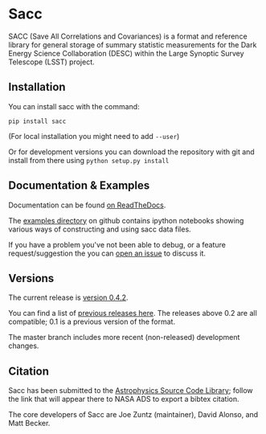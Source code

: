 Sacc
====

SACC (Save All Correlations and Covariances) is a format and reference library for general storage
of summary statistic measurements for the Dark Energy Science Collaboration (DESC) within the Large Synoptic
Survey Telescope (LSST) project.


Installation
------------

You can install sacc with the command:

``pip install sacc``

(For local installation you might need to add `--user`)

Or for development versions you can download the repository with git and install from there using ``python setup.py install``


Documentation & Examples
------------------------

Documentation can be found [on ReadTheDocs](https://sacc.readthedocs.io/en/latest/).

The [examples directory](https://github.com/LSSTDESC/sacc/tree/master/examples) on github contains ipython notebooks showing various ways of constructing and using sacc data files.

If you have a problem you've not been able to debug, or a feature request/suggestion the you can [open an issue](https://github.com/LSSTDESC/sacc/issues) to discuss it.

Versions
--------

The current release is [version 0.4.2](https://github.com/LSSTDESC/sacc/releases/tag/0.4.2).

You can find a list of [previous releases here](https://github.com/LSSTDESC/sacc/releases).  The releases above 0.2 are all compatible; 0.1 is a previous version of the format.

The master branch includes more recent (non-released) development changes.


Citation
--------

Sacc has been submitted to the [Astrophysics Source Code Library](https://ascl.net/code/v/2277); follow the link that will appear there to NASA ADS to export a bibtex citation.

The core developers of Sacc are Joe Zuntz (maintainer), David Alonso, and Matt Becker.
